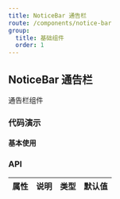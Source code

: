 ```yaml
---
title: NoticeBar 通告栏
route: /components/notice-bar
group:
  title: 基础组件
  order: 1
---
```


## NoticeBar 通告栏

通告栏组件

### 代码演示

#### 基本使用

<code src="./demo/basic.tsx"></code>


### API

| 属性 | 说明 | 类型 | 默认值 |
| ---- | ---- | ---- | ------ |
